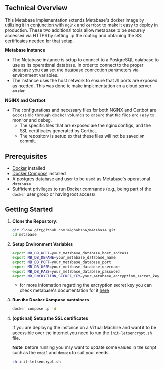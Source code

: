 ## Technical Overview

This Metabase implementation extends Metabase's docker image by utilizing it in conjunction with `nginx` and `certbot` to make it easy to deploy in production. These two additional tools allow metabase to be securely accessed via HTTPS by setting up the routing and obtaining the SSL certificates needed for that setup.

**Metabase Instance**

- The Metabase instance is setup to connect to a PostgreSQL database to use as its operational database. In order to connect to the proper database you can set the database connection parameters via environment variables.
- The instance uses the host network to ensure that all ports are exposed as needed. This was done to make implementation on a cloud server easier.

**NGINX and Certbot**
- The configurations and necessary files for both NGINX and Certbot are accessible through docker volumes to ensure that the files are easy to monitor and debug.
    - The specific files that are exposed are the nginx configs, and the SSL certificates generated by Certbot.
    - The repository is setup so that these files will not be saved on commit.

## Prerequisites

- [Docker](https://docs.docker.com/get-docker/) installed
- [Docker Compose](https://docs.docker.com/compose/install/) installed
- A postgres database and user to be used as Metabase's operational database
- Sufficient privileges to run Docker commands (e.g., being part of the `docker` user group or having root access)

## Getting Started

1. **Clone the Repository:**
    ```bash
    git clone git@github.com:mighabana/metabase.git
    cd metabase
    ```
2. **Setup Environment Variables**
    ```bash
    export MB_DB_HOST=your_metabase_database_host_address
    export MB_DB_DBNAME=your_metabase_database_name
    export MB_DB_PORT=your_metabase_database_port
    export MB_DB_USER=your_metabase_database_username
    export MB_DB_PASS=your_metabase_database_password
    export MB_ENCRYPTION_SECRET_KEY=your_metabase_encryption_secret_key
    ```

    - for more information regarding the encryption secret key you can check metabase's documentation for it [here](https://www.metabase.com/docs/latest/databases/encrypting-details-at-rest)
3. **Run the Docker Compose containers**
    ```bash
    docker compose up -d
    ```
4. **(optional) Setup the SSL certificates**

    If you are deploying the instance on a Virtual Machine and want it to be accessible over the internet you need to run the `init-letsencrypt.sh` file.

    **Note:** before running you may want to update some values in the script such as the `email` and `domain` to suit your needs.

    ```bash
    sh init-letsencrypt.sh
    ```
